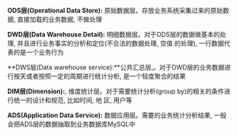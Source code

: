 **ODS层(Operational Data Store):** 原始数据层。存放业务系统采集过来的原始数据, 直接加载的业务数据, 不做处理 

**DWD层(Data Warehouse Detail):** 明细数据层。对于ODS层的数据做基本的处理, 并且进行业务事实的分析和定位(不合法的数据处理, 空值 的处理), 一行数据代表的是一个业务行为 

**DWS层(Data warehouse service):**公共汇总层,。对于DWD层的业务数据进行按天或者按照一定的周期进行统计分析, 是一个轻度聚合的结果 

**DIM层(Dimension):**, 维度统计层。对于需要统计分析(group by)的相关的条件进行统一的设计和规范, 比如时间, 地 区, 用户等 

**ADS(Application Data Service):** 数据应用层。需要的业务统计分析结果, 一般会把ADS层的数据抽取到业务数据库MySQL中